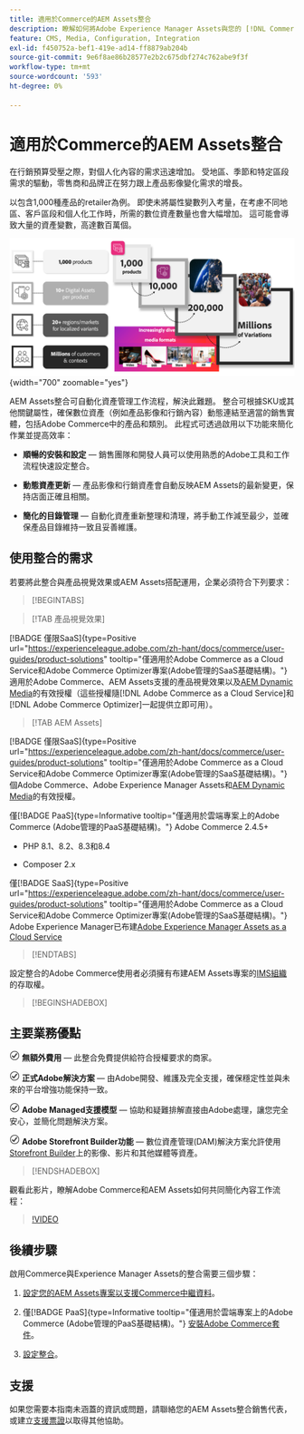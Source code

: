 ```yaml
---
title: 適用於Commerce的AEM Assets整合
description: 瞭解如何將Adobe Experience Manager Assets與您的 [!DNL Commerce] 執行個體整合，以建立和管理Commerce店面的媒體檔案。
feature: CMS, Media, Configuration, Integration
exl-id: f450752a-bef1-419e-ad14-ff8879ab204b
source-git-commit: 9e6f8ae86b28577e2b2c675dbf274c762abe9f3f
workflow-type: tm+mt
source-wordcount: '593'
ht-degree: 0%

---
```


# 適用於Commerce的AEM Assets整合

在行銷預算受壓之際，對個人化內容的需求迅速增加。 受地區、季節和特定區段需求的驅動，零售商和品牌正在努力跟上產品影像變化需求的增長。

以包含1,000種產品的retailer為例。 即使未將屬性變數列入考量，在考慮不同地區、客戶區段和個人化工作時，所需的數位資產數量也會大幅增加。 這可能會導致大量的資產變數，高達數百萬個。

![總覽](assets/product-visuals-example.png){width="700" zoomable="yes"}

AEM Assets整合可自動化資產管理工作流程，解決此難題。 整合可根據SKU或其他關鍵屬性，確保數位資產（例如產品影像和行銷內容）動態連結至適當的銷售實體，包括Adobe Commerce中的產品和類別。 此程式可透過啟用以下功能來簡化作業並提高效率：

* **順暢的安裝和設定** — 銷售團隊和開發人員可以使用熟悉的Adobe工具和工作流程快速設定整合。

* **動態資產更新** — 產品影像和行銷資產會自動反映AEM Assets的最新變更，保持店面正確且相關。

* **簡化的目錄管理** — 自動化資產重新整理和清理，將手動工作減至最少，並確保產品目錄維持一致且妥善維護。

## 使用整合的需求

若要將此整合與產品視覺效果或AEM Assets搭配運用，企業必須符合下列要求：

>[!BEGINTABS]

>[!TAB 產品視覺效果]

[!BADGE 僅限SaaS]{type=Positive url="https://experienceleague.adobe.com/zh-hant/docs/commerce/user-guides/product-solutions" tooltip="僅適用於Adobe Commerce as a Cloud Service和Adobe Commerce Optimizer專案(Adobe管理的SaaS基礎結構)。"}適用於Adobe Commerce、AEM Assets支援的產品視覺效果以及[AEM Dynamic Media](https://experienceleague.adobe.com/zh-hant/docs/experience-manager-65/content/assets/dynamic/administering-dynamic-media)的有效授權（這些授權隨[!DNL Adobe Commerce as a Cloud Service]和[!DNL Adobe Commerce Optimizer]一起提供立即可用）。

>[!TAB AEM Assets]

[!BADGE 僅限SaaS]{type=Positive url="https://experienceleague.adobe.com/zh-hant/docs/commerce/user-guides/product-solutions" tooltip="僅適用於Adobe Commerce as a Cloud Service和Adobe Commerce Optimizer專案(Adobe管理的SaaS基礎結構)。"}個Adobe Commerce、Adobe Experience Manager Assets和[AEM Dynamic Media](https://experienceleague.adobe.com/zh-hant/docs/experience-manager-65/content/assets/dynamic/administering-dynamic-media)的有效授權。

僅[!BADGE PaaS]{type=Informative tooltip="僅適用於雲端專案上的Adobe Commerce (Adobe管理的PaaS基礎結構)。"} Adobe Commerce 2.4.5+

* PHP 8.1、8.2、8.3和8.4

* Composer 2.x

僅[!BADGE SaaS]{type=Positive url="https://experienceleague.adobe.com/zh-hant/docs/commerce/user-guides/product-solutions" tooltip="僅適用於Adobe Commerce as a Cloud Service和Adobe Commerce Optimizer專案(Adobe管理的SaaS基礎結構)。"} Adobe Experience Manager已布建[Adobe Experience Manager Assets as a Cloud Service](https://experienceleague.adobe.com/zh-hant/docs/experience-manager-cloud-service/content/assets/overview)

>[!ENDTABS]

設定整合的Adobe Commerce使用者必須擁有布建AEM Assets專案的[IMS組織](https://experienceleague.adobe.com/zh-hant/docs/core-services/interface/administration/organizations#concept_EA8AEE5B02CF46ACBDAD6A8508646255)的存取權。

>[!BEGINSHADEBOX]

## 主要業務優點

![支票](assets/icon-check.png) **無額外費用** — 此整合免費提供給符合授權要求的商家。

![檢查](assets/icon-check.png) **正式Adobe解決方案** — 由Adobe開發、維護及完全支援，確保穩定性並與未來的平台增強功能保持一致。

![檢查](assets/icon-check.png) **Adobe Managed支援模型** — 協助和疑難排解直接由Adobe處理，讓您完全安心，並簡化問題解決方案。

![檢查](assets/icon-check.png) **Adobe Storefront Builder功能** — 數位資產管理(DAM)解決方案允許使用[Storefront Builder](https://experienceleague.adobe.com/developer/commerce/storefront/merchants/storefront-builder/?lang=zh-Hant#userlabs-commerce-genai-product-visuals)上的影像、影片和其他媒體等資產。

>[!ENDSHADEBOX]

觀看此影片，瞭解Adobe Commerce和AEM Assets如何共同簡化內容工作流程：

>[!VIDEO](https://video.tv.adobe.com/v/3447837)

## 後續步驟

啟用Commerce與Experience Manager Assets的整合需要三個步驟：

1. [設定您的AEM Assets專案以支援Commerce中繼資料](get-started/configure-aem.md)。

1. 僅[!BADGE PaaS]{type=Informative tooltip="僅適用於雲端專案上的Adobe Commerce (Adobe管理的PaaS基礎結構)。"} [安裝Adobe Commerce套件](get-started/configure-commerce.md)。

1. [設定整合](get-started/setup-synchronization.md)。

## 支援

如果您需要本指南未涵蓋的資訊或問題，請聯絡您的AEM Assets整合銷售代表，或建立[支援票證](https://experienceleague.adobe.com/docs/commerce-knowledge-base/kb/help-center-guide/magento-help-center-user-guide.html?lang=zh-Hant#submit-ticket)以取得其他協助。
